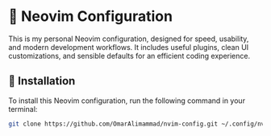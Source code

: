 # 🧠 Neovim Configuration

This is my personal Neovim configuration, designed for speed, usability, and modern development workflows. It includes useful plugins, clean UI customizations, and sensible defaults for an efficient coding experience.

## 🚀 Installation

To install this Neovim configuration, run the following command in your terminal:

```bash
git clone https://github.com/OmarAlimammad/nvim-config.git ~/.config/nvim
